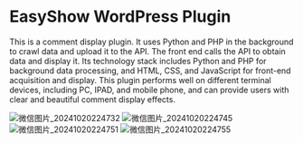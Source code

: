 # EasyShow WordPress Plugin
This is a comment display plugin. It uses Python and PHP in the background to crawl data and upload it to the API. The front end calls the API to obtain data and display it. Its technology stack includes Python and PHP for background data processing, and HTML, CSS, and JavaScript for front-end acquisition and display. This plugin performs well on different terminal devices, including PC, IPAD, and mobile phone, and can provide users with clear and beautiful comment display effects.

![微信图片_20241020224732](https://img.gugu.ovh/i/2024/10/20/224822.webp)
![微信图片_20241020224745](https://img.gugu.ovh/i/2024/10/20/224823.webp)
![微信图片_20241020224751](https://img.gugu.ovh/i/2024/10/20/224824.webp)
![微信图片_20241020224755](https://img.gugu.ovh/i/2024/10/20/224825.webp)
